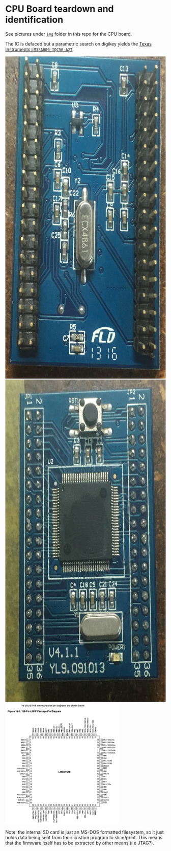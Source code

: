 # CPU Board teardown and identification

See pictures under [`img`](https://github.com/CCHS-Melbourne/3D-Printers/tree/master/Up%20Plus%202/img) folder in this repo for the CPU board.

The IC is defaced but a parametric search on digikey yields the [Texas Instruments `LM3SA000-IQC50-A2T`](https://www.ti.com/lit/ds/symlink/lm3s1918.pdf).

<img src="img/IMG_1256.JPG" width="756" height="1008">
<img src="img/IMG_1257.JPG" width="756" height="1008">
<img src="img/pinout.png" width="358" height="379">

Note: the internal SD card is just an MS-DOS formatted filesystem, so it just holds data being sent from their custom program to slice/print. This means that the firmware itself has to be extracted by other means (i.e JTAG?).
